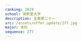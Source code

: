 ```yaml
---
ranking: 2019
school: 埃默里大学
description: 全美第二十一
src: /assets/offer_update/277.jpg
major: 本科
sequence: 277
---
```


